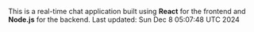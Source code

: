 This is a real-time chat application built using **React** for the frontend and **Node.js** for the backend.
Last updated: Sun Dec  8 05:07:48 UTC 2024
